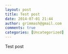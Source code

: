 ```yaml
---
layout: post
title: Test post
date: 2014-07-01 21:44
author: grimmash@gmail.com
comments: true
categories: [Uncategorized]
---
```

Test post
